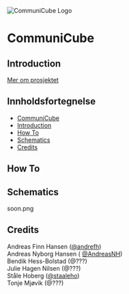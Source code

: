 ![CommuniCube Logo](https://raw.githubusercontent.com/designBuddies/INF1510/master/other/img/logo.png)
# CommuniCube
## Introduction
[Mer om prosjektet](http://www.uio.no/studier/emner/matnat/ifi/INF1510/v16/prosjekter/designbuddies/index.html)

## Innholdsfortegnelse
* [CommuniCube](#communiCube)
* [Introduction](#introduction)
* [How To](#how_to)
* [Schematics](#schematics)
* [Credits](#credits)

## How To


## Schematics
soon.png

## Credits
Andreas Finn Hansen ([@andrefh](https://github.com/andrefh))  
Andreas Nyborg Hansen ( [@AndreasNH](https://github.com/AndreasNH))  
Bendik Hess-Bolstad (@???)  
Julie Hagen Nilsen (@???)  
Ståle Hoberg ([@staaleho](https://github.com/staaleho))  
Tonje Mjøvik (@???)
